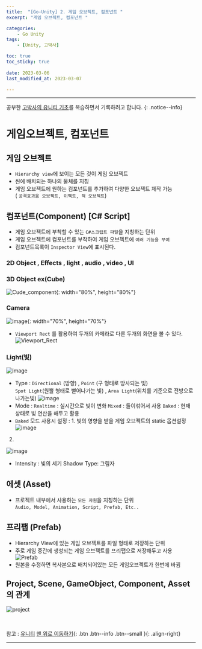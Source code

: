 ```yaml
---
title:  "[Go-Unity] 2. 게임 오브젝트, 컴포넌트 "
excerpt: "게임 오브젝트, 컴포넌트 "

categories:
    - Go Unity
tags:
    - [Unity, 고박사]

toc: true
toc_sticky: true
 
date: 2023-03-06
last_modified_at: 2023-03-07

---
```

- - -


공부한 [고박사의 유니티 기초](https://www.inflearn.com/course/%EA%B3%A0%EB%B0%95%EC%82%AC-%EC%9C%A0%EB%8B%88%ED%8B%B0-%EA%B8%B0%EC%B4%88/dashboard)를 복습하면서 기록하려고 합니다. 
{: .notice--info}

# 게임오브젝트, 컴포넌트

##  게임 오브젝트
* `Hierarchy view`에 보이는 모든 것이 게임 오브젝트
* 씬에 배치되는 하나의 물체를 지칭
* 게임 오브젝트에 원하는 컴포넌트를 추가하여 다양한 오브젝트 제작 가능  
( `공격효과음 오브젝트, 이펙트, 적 오브젝트`)

##  컴포넌트(Component) [C# Script]
* 게임 오브젝트에 부착할 수 있는 `C#스크립트 파일`을 지칭하는 단위
* 게임 오브젝트에 컴포넌트를 부착하여 게임 오브젝트에 `여러 기능을 부여`
* 컴포넌트목록이 `Inspector View`에 표시된다.


### 2D Object , Effects , light , audio , video , UI
### 3D Object ex(Cube)
![Cude_component](https://user-images.githubusercontent.com/96651722/223387404-023da311-7660-4f28-9f7c-11c114d918c5.png){: width="80%", height="80%"}
### Camera 
![image](https://user-images.githubusercontent.com/96651722/223390628-7b6d2215-6712-45f2-8cf4-55e722ccae25.png){: width="70%", height="70%"}  

*   `Viewport Rect` 를 활용하여 두개의 카메라로 다른 두개의 화면을 볼 수 있다.    
![Viewport_Rect](https://user-images.githubusercontent.com/96651722/223391929-d585fa30-8320-41ed-98d0-63fd5c367d0a.png)

### Light(빛)
![image](https://user-images.githubusercontent.com/96651722/223392461-73a73e46-b609-41e7-a9c7-5eac13d2b44a.png)

*   Type : `Directional` (방향) , `Point` (구 형태로 방사되는 빛)  
`Spot Light`(원뿔 형태로 뻗어나가는 빛) , `Area Light`(위치를 기준으로 전방으로 나가는빛)
![image](https://user-images.githubusercontent.com/96651722/223393563-03c35d75-893b-433a-ba9b-98dde0824b57.png)
*   Mode : `Realtime` : 실시간으로 빛이 변화  `Mixed` : 둘이섞어서 사용  `Baked` : 현재 상태로 빛 연산을 해두고 활용
*   `Baked` 모드 사용시 설정 : 1. 빛의 영향을 받을 게임 오브젝트의 static 옵션설정  
![image](https://user-images.githubusercontent.com/96651722/223395015-f5629cdf-84e7-4b95-911a-5d086a405f8a.png)  
2.
![image](https://user-images.githubusercontent.com/96651722/223395111-a057f1d1-e59f-46db-b87b-b1266e9d9605.png)
*   Intensity : 빛의 세기   Shadow Type: 그림자




##  에셋 (Asset)
* 프로젝트 내부에서 사용하는 `모든 자원`을 지칭하는 단위  
`Audio, Model, Animation, Script, Prefab, Etc..`


##  프리팹 (Prefab)
* Hierarchy View에 있는 게임 오브젝트를 파일 형태로 저장하는 단위
* 주로 게임 중간에 생성되는 게임 오브젝트를 프리팹으로 저장해두고 사용
![Prefab](https://user-images.githubusercontent.com/96651722/223383272-e220b57f-a112-4cef-9b42-0927d3a42373.png)
*   원본을 수정하면 복사본으로 배치되어있는 모든 게임오브젝트가 한번에 바뀜


## Project, Scene, GameObject, Component, Asset의 관계

![project](https://user-images.githubusercontent.com/96651722/223398325-866fc6b0-39fe-4725-b4d1-6a4931c5ef90.jpg)


<br>

참고 : [유니티](https://docs.unity3d.com/kr/)
[맨 위로 이동하기](#){: .btn .btn--info .btn--small }{: .align-right}
<br>
- - -
